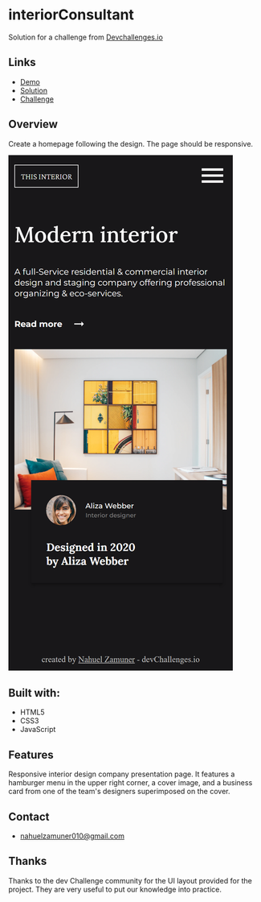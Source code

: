 # interiorConsultant

Solution for a challenge from [Devchallenges.io](http://devchallenges.io)

<h2>Links</h2>

- [Demo](https://www.figma.com/file/3cf83hHRBAGjG5EKPcG2bV/interior-consultant-challenge?node-id=0%3A1)
- [Solution]( https://nahuelzamuner.github.io/interiorConsultant/)
- [Challenge](https://devchallenges.io/challenges/Jymh2b2FyebRTUljkNcb)

<h2>Overview</h2>
Create a homepage following the design. The page should be responsive. 

![ScreenShoot Mobile Version](./CSS/assets/screenshot.png)

<h2>Built with:</h2>

- HTML5
- CSS3
- JavaScript

<h2>Features</h2>
Responsive interior design company presentation page. It features a hamburger menu in the upper right corner, a cover image, and a business card from one of the team's designers superimposed on the cover.

<h2>Contact</h2>

- nahuelzamuner010@gmail.com

<h2>Thanks</h2>

Thanks to the dev Challenge community for the UI layout provided for the project. They are very useful to put our knowledge into practice.